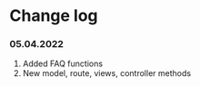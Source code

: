 # Change log

### 05.04.2022

1. Added FAQ functions
2. New model, route, views, controller methods
